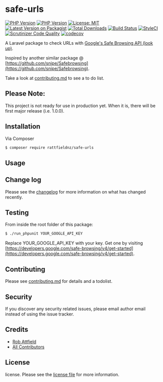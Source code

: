 # safe-urls

[![PHP Version](https://img.shields.io/badge/php-7.3%2B-green.svg)](https://packagist.org/packages/rattfieldnz/safe-urls) [![PHP Version](https://img.shields.io/badge/php-7.2%2B-green.svg)](https://packagist.org/packages/rattfieldnz/safe-urls) 
[![License: MIT](https://img.shields.io/badge/License-MIT-yellow.svg)](https://opensource.org/licenses/MIT)
[![Latest Version on Packagist][ico-version]][link-packagist]
[![Total Downloads][ico-downloads]][link-downloads]
[![Build Status][ico-travis]][link-travis]
[![StyleCI][ico-styleci]][link-styleci] 
[![Scrutinizer Code Quality](https://scrutinizer-ci.com/g/rattfieldnz/safe-urls/badges/quality-score.png?b=master)](https://scrutinizer-ci.com/g/rattfieldnz/safe-urls/?branch=master) 
[![codecov](https://codecov.io/gh/rattfieldnz/safe-urls/branch/master/graph/badge.svg)](https://codecov.io/gh/rattfieldnz/safe-urls)

A Laravel package to check URLs with [Google's Safe Browsing API (look up)](https://developers.google.com/safe-browsing/v4/lookup-api). 

Inspired by another similar package @ [https://github.com/snipe/Safebrowsing](https://github.com/snipe/Safebrowsing).

Take a look at [contributing.md](contributing.md) to see a to do list.

## Please Note:

This project is not ready for use in production yet. When it is, there will be first major release (i.e. 1.0.0).

## Installation

Via Composer

``` bash
$ composer require rattfieldnz/safe-urls
```

## Usage

## Change log

Please see the [changelog](changelog.md) for more information on what has changed recently.

## Testing

From inside the root folder of this package:

``` bash
$ ./run_phpunit YOUR_GOOGLE_API_KEY
```
Replace YOUR_GOOGLE_API_KEY with your key. Get one by visiting [https://developers.google.com/safe-browsing/v4/get-started](https://developers.google.com/safe-browsing/v4/get-started).

## Contributing

Please see [contributing.md](contributing.md) for details and a todolist.

## Security

If you discover any security related issues, please email author email instead of using the issue tracker.

## Credits

- [Rob Attfield][link-author]
- [All Contributors][link-contributors]

## License

license. Please see the [license file](license.md) for more information.

[ico-version]: https://img.shields.io/packagist/v/rattfieldnz/safe-urls.svg?style=flat-square
[ico-downloads]: https://img.shields.io/packagist/dt/rattfieldnz/safe-urls.svg?style=flat-square
[ico-travis]: https://img.shields.io/travis/rattfieldnz/safe-urls/master.svg?style=flat-square
[ico-styleci]: https://styleci.io/repos/199432762/shield

[link-packagist]: https://packagist.org/packages/rattfieldnz/safe-urls
[link-downloads]: https://packagist.org/packages/rattfieldnz/safe-urls
[link-travis]: https://travis-ci.org/rattfieldnz/safe-urls
[link-styleci]: https://styleci.io/repos/199432762
[link-author]: https://github.com/rattfieldnz
[link-contributors]: ../../contributors
